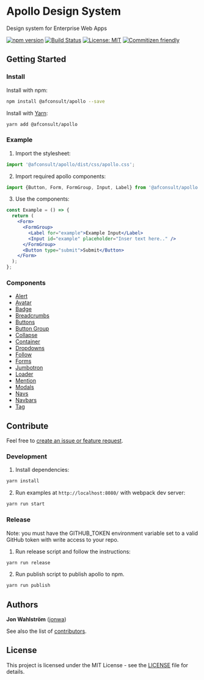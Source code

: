 # Apollo Design System

Design system for Enterprise Web Apps

[![npm version](https://badge.fury.io/js/%40afconsult%2Fapollo.svg)](https://badge.fury.io/js/%40afconsult%2Fapollo)
[![Build Status](https://travis-ci.org/afconsult/apollo.svg?branch=develop)](https://travis-ci.org/afconsult/apollo)
[![License: MIT](https://img.shields.io/badge/License-MIT-yellow.svg)](https://opensource.org/licenses/MIT)
[![Commitizen friendly](https://img.shields.io/badge/commitizen-friendly-brightgreen.svg)](http://commitizen.github.io/cz-cli/)


## Getting Started

### Install

Install with npm:

```bash
npm install @afconsult/apollo --save
```

Install with [Yarn](https://yarnpkg.com/en/):

```bash
yarn add @afconsult/apollo
```

### Example

1. Import the stylesheet:

```jsx
import '@afconsult/apollo/dist/css/apollo.css';
```

2. Import required apollo components:

```jsx
import {Button, Form, FormGroup, Input, Label} from '@afconsult/apollo';
```

3. Use the components:

```jsx
const Example = () => {
  return (
    <Form>
      <FormGroup>
        <Label for="example">Example Input</Label>
        <Input id="example" placeholder="Inser text here.." />
      </FormGroup>
      <Button type="submit">Submit</Button>
    </Form>
  );
};
```

### Components

- [Alert](./src/components/Alert)
- [Avatar](./src/components/Avatar)
- [Badge](./src/components/Badge)
- [Breadcrumbs](./src/components/Breadcrumbs)
- [Buttons](./src/components/Button)
- [Button Group](./src/components/ButtonGroup)
- [Collapse](./src/components/Collapse)
- [Container](./src/components/Container)
- [Dropdowns](./src/components/Dropdown)
- [Follow](./src/components/Follow)
- [Forms](./src/components/Form)
- [Jumbotron](./src/components/Jumbotron)
- [Loader](./src/components/Loader)
- [Mention](./src/components/Mention)
- [Modals](./src/components/Modal)
- [Navs](./src/components/Nav)
- [Navbars](./src/components/Navbar)
- [Tag](./src/components/Tag)

## Contribute

Feel free to [create an issue or feature request](https://github.com/afconsult/apollo/issues/new).

### Development

1. Install dependencies:

```bash
yarn install
```

2. Run examples at `http://localhost:8080/` with webpack dev server:

```bash
yarn run start
```

### Release

Note: you must have the GITHUB_TOKEN environment variable set to a valid GitHub token with write access to your repo.

1. Run release script and follow the instructions:

```bash
yarn run release
```

2. Run publish script to publish apollo to npm.

```bash
yarn run publish
```

## Authors

**Jon Wahlström** ([jonwa](https://github.com/jonwa))

See also the list of [contributors](https://github.com/afconsult/apollo/contributors).

## License

This project is licensed under the MIT License - see the [LICENSE](LICENSE) file for details.
